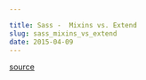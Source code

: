 ```yaml
---

title: Sass -  Mixins vs. Extend
slug: sass_mixins_vs_extend
date: 2015-04-09
---
```



    
[source <i class="fa fa-link"></i>](http://www.creativebloq.com/web-design/how-write-cleaner-css-and-smarter-sass-41514637)
